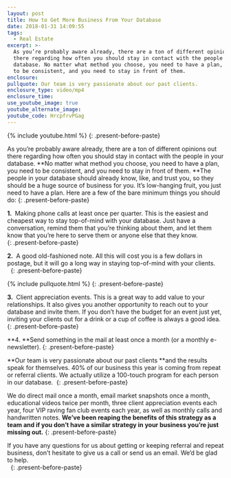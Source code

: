 ```yaml
---
layout: post
title: How to Get More Business From Your Database
date: 2018-01-31 14:09:55
tags:
  - Real Estate
excerpt: >-
  As you’re probably aware already, there are a ton of different opinions out
  there regarding how often you should stay in contact with the people in your
  database. No matter what method you choose, you need to have a plan, you need
  to be consistent, and you need to stay in front of them.
enclosure:
pullquote: Our team is very passionate about our past clients.
enclosure_type: video/mp4
enclosure_time:
use_youtube_image: true
youtube_alternate_image:
youtube_code: HrcpfrvPGag
---
```



{% include youtube.html %}
{: .present-before-paste}

As you’re probably aware already, there are a ton of different opinions out there regarding how often you should stay in contact with the people in your database. **No matter what method you choose, you need to have a plan, you need to be consistent, and you need to stay in front of them.&nbsp;**The people in your database should already know, like, and trust you, so they should be a huge source of business for you. It’s low-hanging fruit, you just need to have a plan. Here are a few of the bare minimum things you should do:
{: .present-before-paste}

**1.&nbsp;** Making phone calls at least once per quarter. This is the easiest and cheapest way to stay top-of-mind with your database. Just have a conversation, remind them that you’re thinking about them, and let them know that you’re here to serve them or anyone else that they know.&nbsp;<br>
{: .present-before-paste}

**2.&nbsp;** A good old-fashioned note. All this will cost you is a few dollars in postage, but it will go a long way in staying top-of-mind with your clients.<br>&nbsp;
{: .present-before-paste}

{% include pullquote.html %}
{: .present-before-paste}

**3.&nbsp;** Client appreciation events. This is a great way to add value to your relationships. It also gives you another opportunity to reach out to your database and invite them. If you don’t have the budget for an event just yet, inviting your clients out for a drink or a cup of coffee is always a good idea.<br>
{: .present-before-paste}

**4.&nbsp;**Send something in the mail at least once a month (or a monthly e-newsletter).
{: .present-before-paste}

**Our team is very passionate about our past clients&nbsp;**and the results speak for themselves. 40% of our business this year is coming from repeat or referral clients. We actually utilize a 100-touch program for each person in our database.&nbsp;
{: .present-before-paste}

We do direct mail once a month, email market snapshots once a month, educational videos twice per month, three client appreciation events each year, four VIP raving fan club events each year, as well as monthly calls and handwritten notes. **We’ve been reaping the benefits of this strategy as a team and if you don’t have a similar strategy in your business you’re just missing out.**
{: .present-before-paste}

If you have any questions for us about getting or keeping referral and repeat business, don’t hesitate to give us a call or send us an email. We’d be glad to help.<br>&nbsp;
{: .present-before-paste}